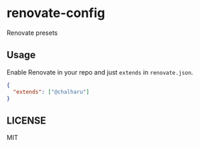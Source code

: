 # renovate-config

Renovate presets

## Usage

Enable Renovate in your repo and just `extends` in `renovate.json`.

```json
{
  "extends": ["@chalharu"]
}
```

## LICENSE

MIT
